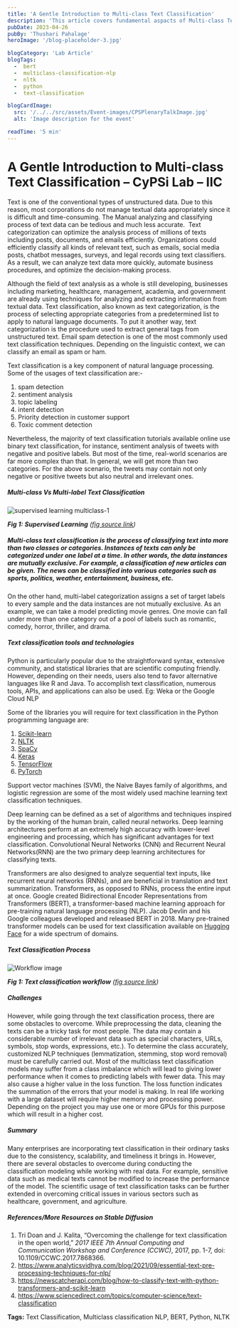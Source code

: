 ```yaml
---
title: 'A Gentle Introduction to Multi-class Text Classification'
description: 'This article covers fundamental aspacts of Multi-class Text Classification'
pubDate: 2023-04-26
pubBy: 'Thushari Pahalage'
heroImage: '/blog-placeholder-3.jpg'

blogCategory: 'Lab Article'
blogTags: 
  -  bert
  -  multiclass-classification-nlp
  -  nltk
  -  python
  -  text-classification

blogCardImage:
  src: '/../../src/assets/Event-images/CPSPlenaryTalkImage.jpg'
  alt: 'Image description for the event'

readTime: '5 min'
---
```



# A Gentle Introduction to Multi-class Text Classification – CyPSi Lab – IIC
Text is one of the conventional types of unstructured data. Due to this reason, most corporations do not manage textual data appropriately since it is difficult and time-consuming. The Manual analyzing and classifying process of text data can be tedious and much less accurate.  Text categorization can optimize the analysis process of millions of texts including posts, documents, and emails efficiently. Organizations could efficiently classify all kinds of relevant text, such as emails, social media posts, chatbot messages, surveys, and legal records using text classifiers. As a result, we can analyze text data more quickly, automate business procedures, and optimize the decision-making process. 

Although the field of text analysis as a whole is still developing, businesses including marketing, healthcare, management, academia, and government are already using techniques for analyzing and extracting information from textual data. Text classification, also known as text categorization, is the process of selecting appropriate categories from a predetermined list to apply to natural language documents. To put it another way, text categorization is the procedure used to extract general tags from unstructured text. Email spam detection is one of the most commonly used text classification techniques. Depending on the linguistic context, we can classify an email as spam or ham.

Text classification is a key component of natural language processing. Some of the usages of text classification are:- 

1.  spam detection
2.  sentiment analysis
3.  topic labeling
4.  intent detection
5.  Priority detection in customer support
6.  Toxic comment detection

Nevertheless, the majority of text classification tutorials available online use binary text classification, for instance, sentiment analysis of tweets with negative and positive labels. But most of the time, real-world scenarios are far more complex than that. In general, we will get more than two categories. For the above scenario, the tweets may contain not only negative or positive tweets but also neutral and irrelevant ones.

##### Multi-class Vs Multi-label Text Classification

![supervised learning multiclass-1](http://cps.iic.ac.in/wp-content/uploads/2023/04/thushari_1.jpg)

**_Fig 1:_** **_Supervised Learning_** _(_[_fig source link_](https://www.researchgate.net/figure/Schematic-illustration-of-four-supervised-learning-problems-a-multiclass_fig1_276240631)_)_

##### Multi-class text classification is the process of classifying text into more than two classes or categories. Instances of texts can only be categorized under one label at a time. In other words, the data instances are mutually exclusive. For example, a classification of new articles can be given. The news can be classified into various categories such as sports, politics, weather, entertainment, business, etc.

On the other hand, multi-label categorization assigns a set of target labels to every sample and the data instances are not mutually exclusive. As an example, we can take a model predicting movie genres. One movie can fall under more than one category out of a pool of labels such as romantic, comedy, horror, thriller, and drama.

##### Text classification tools and technologies 

Python is particularly popular due to the straightforward syntax, extensive community, and statistical libraries that are scientific computing friendly. However, depending on their needs, users also tend to favor alternative languages like R and Java. To accomplish text classification, numerous tools, APIs, and applications can also be used. Eg: Weka or the Google Cloud NLP

Some of the libraries you will require for text classification in the Python programming language are:

1.  [Scikit-learn](http://scikit-learn.org/)
2.  [NLTK](https://www.nltk.org/)
3.  [SpaCy](https://spacy.io/)
4.  [Keras](https://keras.io/)
5.  [TensorFlow](https://www.tensorflow.org/)
6.  [PyTorch](https://pytorch.org/)

Support vector machines (SVM), the Naive Bayes family of algorithms, and logistic regression are some of the most widely used machine learning text classification techniques.

Deep learning can be defined as a set of algorithms and techniques inspired by the working of the human brain, called neural networks. Deep learning architectures perform at an extremely high accuracy with lower-level engineering and processing, which has significant advantages for text classification. Convolutional Neural Networks (CNN) and Recurrent Neural Networks(RNN) are the two primary deep learning architectures for classifying texts.

Transformers are also designed to analyze sequential text inputs, like recurrent neural networks (RNNs), and are beneficial in translation and text summarization. Transformers, as opposed to RNNs, process the entire input at once. Google created Bidirectional Encoder Representations from Transformers (BERT), a transformer-based machine learning approach for pre-training natural language processing (NLP). Jacob Devlin and his Google colleagues developed and released BERT in 2018. Many pre-trained transformer models can be used for text classification available on [Hugging Face](https://huggingface.co/) for a wide spectrum of domains.

##### Text Classification Process

![Workflow image](http://cps.iic.ac.in/wp-content/uploads/2023/04/Workflow.png)

**_Fig 1:_** **_Text classification workflow_** _(_[_fig source link_](https://developers.google.com/static/machine-learning/guides/text-classification/images/Workflow.png)_)_

##### Challenges

However, while going through the text classification process, there are some obstacles to overcome. While preprocessing the data, cleaning the texts can be a tricky task for most people. The data may contain a considerable number of irrelevant data such as special characters, URLs, symbols, stop words, expressions, etc.). To determine the class accurately, customized NLP techniques (lemmatization, stemming, stop word removal) must be carefully carried out. Most of the multiclass text classification models may suffer from a class imbalance which will lead to giving lower performance when it comes to predicting labels with fewer data. This may also cause a higher value in the loss function. The loss function indicates the summation of the errors that your model is making. In real life working with a large dataset will require higher memory and processing power. Depending on the project you may use one or more GPUs for this purpose which will result in a higher cost.

##### Summary

Many enterprises are incorporating text classification in their ordinary tasks due to the consistency, scalability, and timeliness it brings in. However, there are several obstacles to overcome during conducting the classification modeling while working with real data. For example, sensitive data such as medical texts cannot be modified to increase the performance of the model. The scientific usage of text classification tasks can be further extended in overcoming critical issues in various sectors such as healthcare, government, and agriculture.

##### **References/More Resources on Stable Diffusion**

1.  Tri Doan and J. Kalita, “Overcoming the challenge for text classification in the open world,” _2017 IEEE 7th Annual Computing and Communication Workshop and Conference (CCWC)_, 2017, pp. 1-7, doi: 10.1109/CCWC.2017.7868366. 
2.  https://www.analyticsvidhya.com/blog/2021/09/essential-text-pre-processing-techniques-for-nlp/
3.  https://newscatcherapi.com/blog/how-to-classify-text-with-python-transformers-and-scikit-learn
4.  https://www.sciencedirect.com/topics/computer-science/text-classification

**Tags:** Text Classification, Multiclass classification NLP, BERT, Python, NLTK